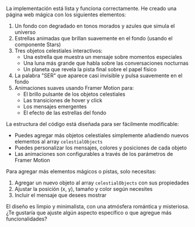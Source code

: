 La implementación está lista y funciona correctamente. He creado una página web mágica con los siguientes elementos:

1. Un fondo con degradado en tonos morados y azules que simula el universo
2. Estrellas animadas que brillan suavemente en el fondo (usando el componente Stars)
3. Tres objetos celestiales interactivos:
   - Una estrella que muestra un mensaje sobre momentos especiales
   - Una luna más grande que habla sobre las conversaciones nocturnas
   - Un planeta que revela la pista final sobre el papel físico
4. La palabra "SER" que aparece casi invisible y pulsa suavemente en el fondo
5. Animaciones suaves usando Framer Motion para:
   - El brillo pulsante de los objetos celestiales
   - Las transiciones de hover y click
   - Los mensajes emergentes
   - El efecto de las estrellas del fondo

La estructura del código está diseñada para ser fácilmente modificable:

- Puedes agregar más objetos celestiales simplemente añadiendo nuevos elementos al array `celestialObjects`
- Puedes personalizar los mensajes, colores y posiciones de cada objeto
- Las animaciones son configurables a través de los parámetros de Framer Motion

Para agregar más elementos mágicos o pistas, solo necesitas:

1. Agregar un nuevo objeto al array `celestialObjects` con sus propiedades
2. Ajustar la posición (x, y), tamaño y color según necesites
3. Incluir el mensaje que desees mostrar

El diseño es limpio y minimalista, con una atmósfera romántica y misteriosa. ¿Te gustaría que ajuste algún aspecto específico o que agregue más funcionalidades?
